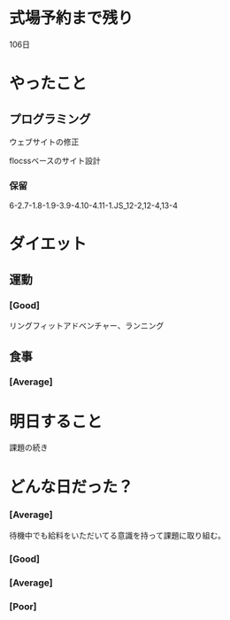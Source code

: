 # 式場予約まで残り

106日

# やったこと

## プログラミング

ウェブサイトの修正

flocssベースのサイト設計

### 保留
6-2.7-1.8-1.9-3.9-4.10-4.11-1.JS_12-2,12-4,13-4

# ダイエット

## 運動 

### [Good]

リングフィットアドベンチャー、ランニング

## 食事

### [Average]

# 明日すること

課題の続き

# どんな日だった？

### [Average]

待機中でも給料をいただいてる意識を持って課題に取り組む。

### [Good]
### [Average]
### [Poor]
